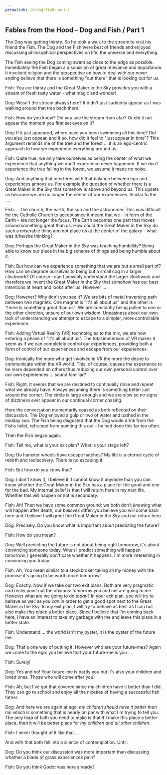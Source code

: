 ```yaml
---
permalink: /t/dog-fish-part-1
---
```


## Fables from the Hood - Dog and Fish / Part 1

The Dog was getting thirsty. So he took a walk to the stream to visit his friend the Fish. The Dog and the Fish were best of friends and enjoyed discussing philosophical perspectives on life, the universe and everything.

The Fish seeing the Dog coming swam as close to the edge as possible. Immediately the Fish began a discussion of great relevance and importance. It involved religion and the perspective on how to deal with our never ending believe that there is something "out there" that is looking out for us.

Fish: You are thirsty and the Great Maker in the Sky provides you with a stream of fresh tasty water - what magic and wonder!

Dog: Wasn't the stream always here? It didn't just suddenly appear as I was walking around that tree back there.

Fish: How do you know? Did you see the stream from afar? Or did it not appear the moment you first set eyes on it?

Dog: If it just appeared, where have you been swimming all this time? Did you also just appear, and if so, how did it feel to "just appear in time"? This argument reminds me of the tree and the forest ... it is an ego-centric approach to how we experience everything around us.

Fish: Quite true: we only take ourselves as being the center of what we experience that anything we don't experience never happened. If we don't experience the tree falling in the forest, we assume it made no noise.

Dog: And anything that interferes with that balance between ego and experiences annoys us. For example the question of whether there is a Great Maker in the Sky that somehow is above and beyond us. This upsets us because we are no longer the center of our experiences. Similar to the ....

Fish: ... the church, the earth, the sun and the astronomer. This was difficult for the Catholic Church to accept since it meant that we - in form of the Earth - are not longer the focus. The Earth becomes one part that moves around something great than us. How could the Great Maker in the Sky do such a miserable thing and not place us at the center of the galaxy - what was it/he/she thinking?

Dog: Perhaps the Great Maker in the Sky was teaching humblility? Being able to know our place in the big scheme of things and being humble about it.

Fish: But how can we experience something that we are but a small part of? How can be degrade ourselves to being but a small cog in a larger clockwork? Of course I can't possibly understand the larger clockwork and therefore we invent the Great Maker in the Sky that somehow has our best intentions at heart and looks after us. However ...

Dog: However? Why don't you see it? We are bits of metal traversing path between two magnets. One magnet is "it's all about us" and the other is "there is something great than us". We are constantly being pulled to one or the other direction, unsure of our own wisdom. Uneasiness about our own lack of understanding we attempt to escape to a simpler, more controllable experience.

Fish: Adding Virtual Reality (VR) technologies to the mix, we are now entering a phase of "it's all about us". The total immersion of VR makes it seem as if we can completely control our experiences, providing both a form of control of our experiences and escape from our experiences.

Dog: Ironically the more who get involved in VR the more the desire to communicate within the VR world. This, of course, causes the experience to be more depended on others thus reducing our own personal control over our own experiences ... sound familiar?

Fish: Right. It seems that we are destined to continually rinse and repeat what we already have. Always assuming there is something better just around the corner. The circle is large enough and we are slow so no signs of dizziness ever appear in our continual corner chasing.

Here the conversation momentarily ceased as both reflected on their discussion. The Dog enjoyed a gulp or two of water and bathed in the midday sun. The Fish being disgusted that the Dog would drink from the Fishs toilet, refrained from pointing this out - he had done this far too often.

Then the Fish began again.

Fish: Tell me, what is your exit plan? What is your stage left?

Dog: Do hamster wheels have escape hatches? My life is a eternal cycle of rebirth and rediscovery. There is no escaping it.

Fish: But how do you know that?

Dog: I don't know it, I believe it. I cannot know it anymore than you can know whether the Great Maker in the Sky has a place for the good and one for the bad. My internal belief is that I will return here in my next life. Whether this will happen or not is secondary.

Fish: Ah! Then we have some common ground: we both don't *knowing* what will happen after death, our *believes* differ: you believe you will come back here and I believe I will greet the Great Maker in the Sky and not return here.

Dog: Precisely. Do you know what is important about predicting the future?

Fish: How do you mean?

Dog: Well predicting the future is not about being right tomorrow, it's about convincing someone today. When I predict something will happen tomorrow, I generally don't care whether it happens, I'm more interesting in convincing you today.

Fish: Ah, You mean similar to a stockbroker taking all my money with the promise it's going to be worth more tomorrow!

Dog: Exactly. Now if we take our two exit plans. Both are very pragmatic and really point out the obvious: *tomorrow* you and me are going to die. However what are we going to do *today*? In your exit plan, you will try to behave as well as *you can* in order to get a good spot next to the Great Maker in the Sky. In my exit plan, I will try to behave as best as I can but also make *this place* a better place. Since I believe that I'm coming back here, I have an interest to take my garbage with me and leave this place in a better state.

Fish: Understand ... the world isn't my oyster, it is the oyster of the future me.

Dog: That's one way of putting it. However who are your future-mes? Again we come to the ego: you believe that your future-me is you ...

Fish: Surely!

Dog: Yes and no! Your future-me is partly you but it's also your children and loved ones. Those who will come after you.

Fish: Ah, but I've got that covered since *my* children have it better than I did. They can go to school and enjoy all the niceties of having a successful fish father.

Dog: And here we are again at ego: *my children should have it better than me* which is something that is nearly on par with what I'm trying to tell you. The only leap of faith you need to make is that if I make this place a better place, then it will be better place for *my children and all other children*.

Fish: I never thought of it like that ...

And with that both fell into a silence of contemplation. Until:

Dog: Do you think our discussion was more important than discussing whether a blade of grass experiences pain?

Fish: Do you think Godot was here already?
